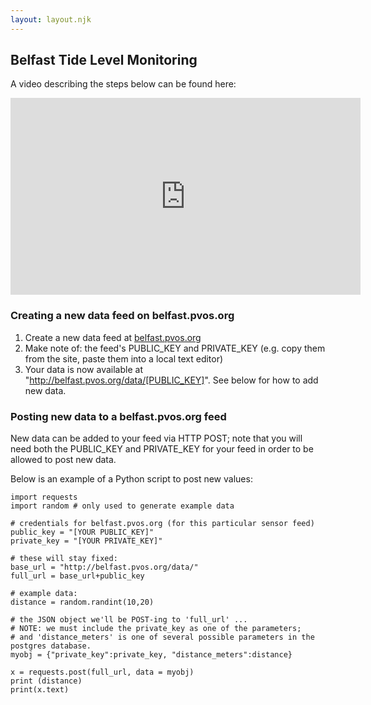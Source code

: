 ```yaml
---
layout: layout.njk
---
```


## Belfast Tide Level Monitoring

A video describing the steps below can be found here:

<iframe width="560" height="315" src="https://www.youtube.com/embed/UAZAA2opqYc" frameborder="0" allow="accelerometer; clipboard-write; encrypted-media; gyroscope; picture-in-picture" allowfullscreen></iframe>


### Creating a new data feed on belfast.pvos.org

1. Create a new data feed at [belfast.pvos.org](http://belfast.pvos.org)
2. Make note of: the feed's PUBLIC_KEY and PRIVATE_KEY (e.g. copy them from the site, paste them into a local text editor)
3. Your data is now available at "http://belfast.pvos.org/data/[PUBLIC_KEY]".  See below for how to add new data.

### Posting new data to a belfast.pvos.org feed

New data can be added to your feed via HTTP POST; note that you will need both the PUBLIC_KEY and PRIVATE_KEY for your feed in order to be allowed to post new data. 

Below is an example of a Python script to post new values:


```
import requests
import random # only used to generate example data

# credentials for belfast.pvos.org (for this particular sensor feed)
public_key = "[YOUR PUBLIC_KEY]"
private_key = "[YOUR PRIVATE_KEY]"

# these will stay fixed:
base_url = "http://belfast.pvos.org/data/"
full_url = base_url+public_key

# example data:
distance = random.randint(10,20)

# the JSON object we'll be POST-ing to 'full_url' ...
# NOTE: we must include the private_key as one of the parameters;
# and 'distance_meters' is one of several possible parameters in the postgres database.
myobj = {"private_key":private_key, "distance_meters":distance}

x = requests.post(full_url, data = myobj)
print (distance)
print(x.text)
```
